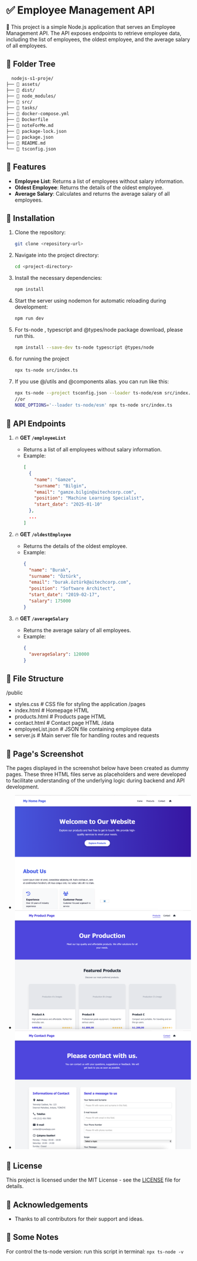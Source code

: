 # ✅ Employee Management API

🚀 This project is a simple Node.js application that serves an Employee Management API. The API exposes endpoints to retrieve employee data, including the list of employees, the oldest employee, and the average salary of all employees.

## 🔹 Folder Tree
      nodejs-s1-proje/
    ├── 📁 assets/
    ├── 📁 dist/
    ├── 📁 node_modules/
    ├── 📁 src/
    ├── 📁 tasks/
    ├── 📄 docker-compose.yml
    ├── 📄 Dockerfile
    ├── 📄 noteForMe.md
    ├── 📄 package-lock.json
    ├── 📄 package.json
    ├── 📄 README.md
    └── 📄 tsconfig.json


## 🔹 Features

- **Employee List**: Returns a list of employees without salary information.
- **Oldest Employee**: Returns the details of the oldest employee.
- **Average Salary**: Calculates and returns the average salary of all employees.

## 🔹 Installation

1. Clone the repository:
    ```bash
    git clone <repository-url>
    ```

2. Navigate into the project directory:
    ```bash
    cd <project-directory>
    ```

3. Install the necessary dependencies:
    ```bash
    npm install
    ```

4. Start the server using nodemon for automatic reloading during development:
    ```bash
    npm run dev
    ```
5. For ts-node , typescript and @types/node package download, please run this.
    ```bash
    npm install --save-dev ts-node typescript @types/node
    ```
6. for running the project
    ```bash
    npx ts-node src/index.ts
    ```  
7. If you use @/utils and @components alias. you can run like this:
    ```bash
    npx ts-node --project tsconfig.json --loader ts-node/esm src/index.ts
    //or
    NODE_OPTIONS='--loader ts-node/esm' npx ts-node src/index.ts
    ```  

## 🔹 API Endpoints

1. 🔥 **GET `/employeeList`**
    - Returns a list of all employees without salary information.
    - Example:
      ```json
      [
        {
          "name": "Gamze",
          "surname": "Bilgin",
          "email": "gamze.bilgin@aitechcorp.com",
          "position": "Machine Learning Specialist",
          "start_date": "2025-01-10"
        },
        ...
      ]
      ```

2. 🔥 **GET `/oldestEmployee`**
    - Returns the details of the oldest employee.
    - Example:
      ```json
      {
        "name": "Burak",
        "surname": "Öztürk",
        "email": "burak.öztürk@aitechcorp.com",
        "position": "Software Architect",
        "start_date": "2019-02-17",
        "salary": 175000
      }
      ```

3. 🔥 **GET `/averageSalary`**
    - Returns the average salary of all employees.
    - Example:
      ```json
      {
        "averageSalary": 120000
      }
      ```

## 🔹 File Structure

/public
 - styles.css # CSS file for styling the application /pages
 - index.html # Homepage HTML
 - products.html # Products page HTML
 - contact.html # Contact page HTML /data
 - employeeList.json # JSON file containing employee data
 - server.js # Main server file for handling routes and requests

## 🔹 Page's Screenshot
The pages displayed in the screenshot below have been created as dummy pages.
These three HTML files serve as placeholders and were developed to facilitate understanding of the underlying logic
during backend and API development.

- ![Home Page](assets/screenshots/homePage.png)
- ![Product Page](assets/screenshots/productPage.png)
- ![Contact Page](assets/screenshots/contactPage.png)
## 🔹 License

This project is licensed under the MIT License - see the [LICENSE](LICENSE) file for details.

## 🔹 Acknowledgements

- Thanks to all contributors for their support and ideas.

## 🔹 Some Notes
  For control the ts-node version: run this script in terminal:
    ```
      npx ts-node -v
    ```